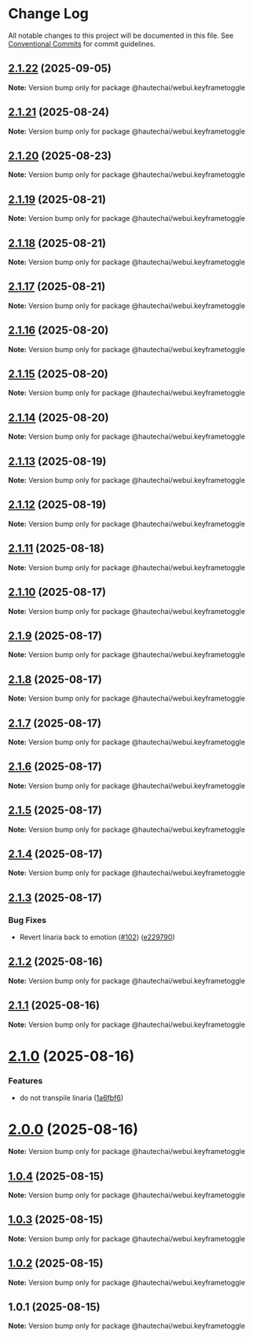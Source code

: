 # Change Log

All notable changes to this project will be documented in this file.
See [Conventional Commits](https://conventionalcommits.org) for commit guidelines.

## [2.1.22](https://github.com/HautechAI/webui/compare/@hautechai/webui.keyframetoggle@2.1.21...@hautechai/webui.keyframetoggle@2.1.22) (2025-09-05)

**Note:** Version bump only for package @hautechai/webui.keyframetoggle

## [2.1.21](https://github.com/HautechAI/webui/compare/@hautechai/webui.keyframetoggle@2.1.20...@hautechai/webui.keyframetoggle@2.1.21) (2025-08-24)

**Note:** Version bump only for package @hautechai/webui.keyframetoggle

## [2.1.20](https://github.com/HautechAI/webui/compare/@hautechai/webui.keyframetoggle@2.1.19...@hautechai/webui.keyframetoggle@2.1.20) (2025-08-23)

**Note:** Version bump only for package @hautechai/webui.keyframetoggle

## [2.1.19](https://github.com/HautechAI/webui/compare/@hautechai/webui.keyframetoggle@2.1.18...@hautechai/webui.keyframetoggle@2.1.19) (2025-08-21)

**Note:** Version bump only for package @hautechai/webui.keyframetoggle

## [2.1.18](https://github.com/HautechAI/webui/compare/@hautechai/webui.keyframetoggle@2.1.17...@hautechai/webui.keyframetoggle@2.1.18) (2025-08-21)

**Note:** Version bump only for package @hautechai/webui.keyframetoggle

## [2.1.17](https://github.com/HautechAI/webui/compare/@hautechai/webui.keyframetoggle@2.1.16...@hautechai/webui.keyframetoggle@2.1.17) (2025-08-21)

**Note:** Version bump only for package @hautechai/webui.keyframetoggle

## [2.1.16](https://github.com/HautechAI/webui/compare/@hautechai/webui.keyframetoggle@2.1.15...@hautechai/webui.keyframetoggle@2.1.16) (2025-08-20)

**Note:** Version bump only for package @hautechai/webui.keyframetoggle

## [2.1.15](https://github.com/HautechAI/webui/compare/@hautechai/webui.keyframetoggle@2.1.14...@hautechai/webui.keyframetoggle@2.1.15) (2025-08-20)

**Note:** Version bump only for package @hautechai/webui.keyframetoggle

## [2.1.14](https://github.com/HautechAI/webui/compare/@hautechai/webui.keyframetoggle@2.1.13...@hautechai/webui.keyframetoggle@2.1.14) (2025-08-20)

**Note:** Version bump only for package @hautechai/webui.keyframetoggle

## [2.1.13](https://github.com/HautechAI/webui/compare/@hautechai/webui.keyframetoggle@2.1.12...@hautechai/webui.keyframetoggle@2.1.13) (2025-08-19)

**Note:** Version bump only for package @hautechai/webui.keyframetoggle

## [2.1.12](https://github.com/HautechAI/webui/compare/@hautechai/webui.keyframetoggle@2.1.11...@hautechai/webui.keyframetoggle@2.1.12) (2025-08-19)

**Note:** Version bump only for package @hautechai/webui.keyframetoggle

## [2.1.11](https://github.com/HautechAI/webui/compare/@hautechai/webui.keyframetoggle@2.1.10...@hautechai/webui.keyframetoggle@2.1.11) (2025-08-18)

**Note:** Version bump only for package @hautechai/webui.keyframetoggle

## [2.1.10](https://github.com/HautechAI/webui/compare/@hautechai/webui.keyframetoggle@2.1.9...@hautechai/webui.keyframetoggle@2.1.10) (2025-08-17)

**Note:** Version bump only for package @hautechai/webui.keyframetoggle

## [2.1.9](https://github.com/HautechAI/webui/compare/@hautechai/webui.keyframetoggle@2.1.8...@hautechai/webui.keyframetoggle@2.1.9) (2025-08-17)

**Note:** Version bump only for package @hautechai/webui.keyframetoggle

## [2.1.8](https://github.com/HautechAI/webui/compare/@hautechai/webui.keyframetoggle@2.1.7...@hautechai/webui.keyframetoggle@2.1.8) (2025-08-17)

**Note:** Version bump only for package @hautechai/webui.keyframetoggle

## [2.1.7](https://github.com/HautechAI/webui/compare/@hautechai/webui.keyframetoggle@2.1.6...@hautechai/webui.keyframetoggle@2.1.7) (2025-08-17)

**Note:** Version bump only for package @hautechai/webui.keyframetoggle

## [2.1.6](https://github.com/HautechAI/webui/compare/@hautechai/webui.keyframetoggle@2.1.5...@hautechai/webui.keyframetoggle@2.1.6) (2025-08-17)

**Note:** Version bump only for package @hautechai/webui.keyframetoggle

## [2.1.5](https://github.com/HautechAI/webui/compare/@hautechai/webui.keyframetoggle@2.1.4...@hautechai/webui.keyframetoggle@2.1.5) (2025-08-17)

**Note:** Version bump only for package @hautechai/webui.keyframetoggle

## [2.1.4](https://github.com/HautechAI/webui/compare/@hautechai/webui.keyframetoggle@2.1.3...@hautechai/webui.keyframetoggle@2.1.4) (2025-08-17)

**Note:** Version bump only for package @hautechai/webui.keyframetoggle

## [2.1.3](https://github.com/HautechAI/webui/compare/@hautechai/webui.keyframetoggle@2.1.2...@hautechai/webui.keyframetoggle@2.1.3) (2025-08-17)

### Bug Fixes

- Revert linaria back to emotion ([#102](https://github.com/HautechAI/webui/issues/102)) ([e229790](https://github.com/HautechAI/webui/commit/e229790dae8eba4b3037bbe41365e5a73ab7f6dc))

## [2.1.2](https://github.com/HautechAI/webui/compare/@hautechai/webui.keyframetoggle@2.1.1...@hautechai/webui.keyframetoggle@2.1.2) (2025-08-16)

**Note:** Version bump only for package @hautechai/webui.keyframetoggle

## [2.1.1](https://github.com/HautechAI/webui/compare/@hautechai/webui.keyframetoggle@2.1.0...@hautechai/webui.keyframetoggle@2.1.1) (2025-08-16)

**Note:** Version bump only for package @hautechai/webui.keyframetoggle

# [2.1.0](https://github.com/HautechAI/webui/compare/@hautechai/webui.keyframetoggle@1.0.4...@hautechai/webui.keyframetoggle@2.1.0) (2025-08-16)

### Features

- do not transpile linaria ([1a6fbf6](https://github.com/HautechAI/webui/commit/1a6fbf6353a0e5028040006b5045170cf83f1ba0))

# [2.0.0](https://github.com/HautechAI/webui/compare/@hautechai/webui.keyframetoggle@1.0.4...@hautechai/webui.keyframetoggle@2.0.0) (2025-08-16)

**Note:** Version bump only for package @hautechai/webui.keyframetoggle

## [1.0.4](https://github.com/HautechAI/webui/compare/@hautechai/webui.keyframetoggle@1.0.3...@hautechai/webui.keyframetoggle@1.0.4) (2025-08-15)

**Note:** Version bump only for package @hautechai/webui.keyframetoggle

## [1.0.3](https://github.com/HautechAI/webui/compare/@hautechai/webui.keyframetoggle@1.0.2...@hautechai/webui.keyframetoggle@1.0.3) (2025-08-15)

**Note:** Version bump only for package @hautechai/webui.keyframetoggle

## [1.0.2](https://github.com/HautechAI/webui/compare/@hautechai/webui.keyframetoggle@1.0.1...@hautechai/webui.keyframetoggle@1.0.2) (2025-08-15)

**Note:** Version bump only for package @hautechai/webui.keyframetoggle

## 1.0.1 (2025-08-15)

**Note:** Version bump only for package @hautechai/webui.keyframetoggle
